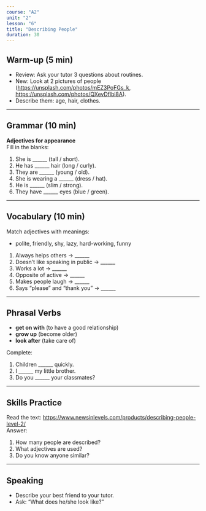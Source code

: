 ```yaml
---
course: "A2"
unit: "2"
lesson: "6"
title: "Describing People"
duration: 30
---
```


## Warm-up (5 min)
- Review: Ask your tutor 3 questions about routines.  
- New: Look at 2 pictures of people (https://unsplash.com/photos/mEZ3PoFGs_k, https://unsplash.com/photos/QXevDflbl8A).  
- Describe them: age, hair, clothes.  

---

## Grammar (10 min)
**Adjectives for appearance**  
Fill in the blanks:  
1. She is ______ (tall / short).  
2. He has ______ hair (long / curly).  
3. They are ______ (young / old).  
4. She is wearing a ______ (dress / hat).  
5. He is ______ (slim / strong).  
6. They have ______ eyes (blue / green).  

---

## Vocabulary (10 min)
Match adjectives with meanings:  
- polite, friendly, shy, lazy, hard-working, funny  

1. Always helps others → ______  
2. Doesn’t like speaking in public → ______  
3. Works a lot → ______  
4. Opposite of active → ______  
5. Makes people laugh → ______  
6. Says “please” and “thank you” → ______  

---

## Phrasal Verbs
- **get on with** (to have a good relationship)  
- **grow up** (become older)  
- **look after** (take care of)  

Complete:  
1. Children ______ quickly.  
2. I ______ my little brother.  
3. Do you ______ your classmates?  

---

## Skills Practice
Read the text: https://www.newsinlevels.com/products/describing-people-level-2/  
Answer:  
1. How many people are described?  
2. What adjectives are used?  
3. Do you know anyone similar?  

---

## Speaking
- Describe your best friend to your tutor.  
- Ask: “What does he/she look like?”  

